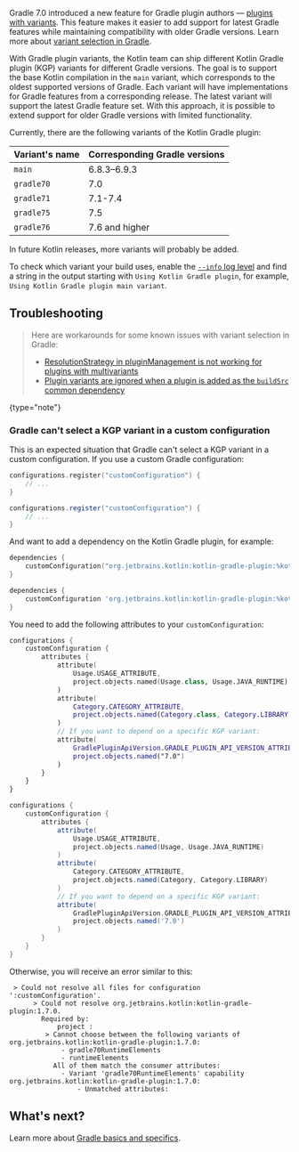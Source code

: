 [//]: # (title: Support for Gradle plugin variants)

Gradle 7.0 introduced a new feature for Gradle plugin authors
— [plugins with variants](https://docs.gradle.org/7.0/userguide/implementing_gradle_plugins.html#plugin-with-variants).
This feature makes it easier to add support for latest Gradle features while maintaining compatibility with older Gradle versions. 
Learn more about [variant selection in Gradle](https://docs.gradle.org/current/userguide/variant_model.html).

With Gradle plugin variants, the Kotlin team can ship different Kotlin Gradle plugin (KGP) variants for different Gradle versions. 
The goal is to support the base Kotlin compilation in the `main` variant, which corresponds to the oldest supported versions of
Gradle. Each variant will have implementations for Gradle features from a corresponding release. The latest variant will
support the latest Gradle feature set. With this approach, it is possible to extend support for older Gradle versions 
with limited functionality.

Currently, there are the following variants of the Kotlin Gradle plugin:

| Variant's name | Corresponding Gradle versions |
|----------------|-------------------------------|
| `main`         | 6.8.3–6.9.3                   |
| `gradle70`     | 7.0                           |
| `gradle71`     | 7.1-7.4                       |
| `gradle75`     | 7.5                           |
| `gradle76`     | 7.6 and higher                |

In future Kotlin releases, more variants will probably be added.

To check which variant your build uses, enable
the [`--info` log level](https://docs.gradle.org/current/userguide/logging.html#sec:choosing_a_log_level) and find a
string in the output starting with `Using Kotlin Gradle plugin`, for example, `Using Kotlin Gradle plugin main variant`.

## Troubleshooting

> Here are workarounds for some known issues with variant selection in Gradle:
> * [ResolutionStrategy in pluginManagement is not working for plugins with multivariants](https://github.com/gradle/gradle/issues/20545)
> * [Plugin variants are ignored when a plugin is added as the `buildSrc` common dependency](https://github.com/gradle/gradle/issues/20847)
>
{type="note"}

### Gradle can't select a KGP variant in a custom configuration

This is an expected situation that Gradle can't select a KGP variant in a custom configuration.
If you use a custom Gradle configuration:

<tabs group="build-script">
<tab title="Kotlin" group-key="kotlin">

```kotlin
configurations.register("customConfiguration") {
    // ...
}
```

</tab>
<tab title="Groovy" group-key="groovy">

```groovy
configurations.register("customConfiguration") {
    // ...
}
```

</tab>
</tabs>

And want to add a dependency on the Kotlin Gradle plugin, for example:

<tabs group="build-script">
<tab title="Kotlin" group-key="kotlin">

```kotlin
dependencies {
    customConfiguration("org.jetbrains.kotlin:kotlin-gradle-plugin:%kotlinVersion%")
}
```

</tab>
<tab title="Groovy" group-key="groovy">

```groovy
dependencies {
    customConfiguration 'org.jetbrains.kotlin:kotlin-gradle-plugin:%kotlinVersion%'
}
```

</tab>
</tabs>

You need to add the following attributes to your `customConfiguration`:

<tabs group="build-script">
<tab title="Kotlin" group-key="kotlin">

```kotlin
configurations {
    customConfiguration {
        attributes {
            attribute(
                Usage.USAGE_ATTRIBUTE,
                project.objects.named(Usage.class, Usage.JAVA_RUNTIME)
            )
            attribute(
                Category.CATEGORY_ATTRIBUTE,
                project.objects.named(Category.class, Category.LIBRARY)
            )
            // If you want to depend on a specific KGP variant:
            attribute(
                GradlePluginApiVersion.GRADLE_PLUGIN_API_VERSION_ATTRIBUTE,
                project.objects.named("7.0")
            )
        }
    }
}
```

</tab>
<tab title="Groovy" group-key="groovy">

```groovy
configurations {
    customConfiguration {
        attributes {
            attribute(
                Usage.USAGE_ATTRIBUTE,
                project.objects.named(Usage, Usage.JAVA_RUNTIME)
            )
            attribute(
                Category.CATEGORY_ATTRIBUTE,
                project.objects.named(Category, Category.LIBRARY)
            )
            // If you want to depend on a specific KGP variant:
            attribute(
                GradlePluginApiVersion.GRADLE_PLUGIN_API_VERSION_ATTRIBUTE,
                project.objects.named('7.0')
            )
        }
    }
}
```

</tab>
</tabs>

Otherwise, you will receive an error similar to this:

```none
 > Could not resolve all files for configuration ':customConfiguration'.
      > Could not resolve org.jetbrains.kotlin:kotlin-gradle-plugin:1.7.0.
        Required by:
            project :
         > Cannot choose between the following variants of org.jetbrains.kotlin:kotlin-gradle-plugin:1.7.0:
             - gradle70RuntimeElements
             - runtimeElements
           All of them match the consumer attributes:
             - Variant 'gradle70RuntimeElements' capability org.jetbrains.kotlin:kotlin-gradle-plugin:1.7.0:
                 - Unmatched attributes:
```

## What's next?

Learn more about [Gradle basics and specifics](https://docs.gradle.org/current/userguide/getting_started.html).
